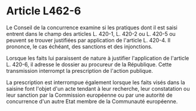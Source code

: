 # Article L462-6

Le Conseil de la concurrence examine si les pratiques dont il est saisi entrent dans le champ des articles L. 420-1, L. 420-2 ou L. 420-5 ou peuvent se trouver justifiées par application de l'article L. 420-4. Il prononce, le cas échéant, des sanctions et des injonctions.

Lorsque les faits lui paraissent de nature à justifier l'application de l'article L. 420-6, il adresse le dossier au procureur de la République. Cette transmission interrompt la prescription de l'action publique.

La prescription est interrompue également lorsque les faits visés dans la saisine font l'objet d'un acte tendant à leur recherche, leur constatation ou leur sanction par la Commission européenne ou par une autorité de concurrence d'un autre Etat membre de la Communauté européenne.
